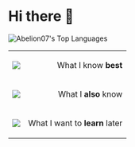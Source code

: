 # Hi there 👋

![Abelion07's Top Languages](https://github-readme-stats.vercel.app/api/top-langs/?username=Abelion07&theme=tokyonight&show_icons=true&hide_border=false&layout=compact)
<table>
<tr>
    <td>
        <p align="center">
            <img src="https://skillicons.dev/icons?i=html,js,css" /><br/>
        </p>
    </td>
    <td><p align="right">What I know <b>best</b></p></td>
</tr>
<tr>
    <td>
        <p align="center">
            <img src="https://skillicons.dev/icons?i=php,nodejs,python,mysql,cs&perline=3" /><br/>
        </p>
    </td>
    <td><p align="right">What I <b>also</b> know</p></td>
</tr>
<tr>
    <td>
        <p align="center">
            <img src="https://skillicons.dev/icons?i=swift,vuejs,react&perline=4" />
        </p>
    </td>
    <td><p align="right">What I want to <b>learn</b> later</p></td>
</tr>
</table>

<!--
**Abelion07/Abelion07** is a ✨ _special_ ✨ repository because its `README.md` (this file) appears on your GitHub profile.

Here are some ideas to get you started:

- 🔭 I’m currently working on ...
- 🌱 I’m currently learning ...
- 👯 I’m looking to collaborate on ...
- 🤔 I’m looking for help with ...
- 💬 Ask me about ...
- 📫 How to reach me: ...
- 😄 Pronouns: ...
- ⚡ Fun fact: ...
-->
